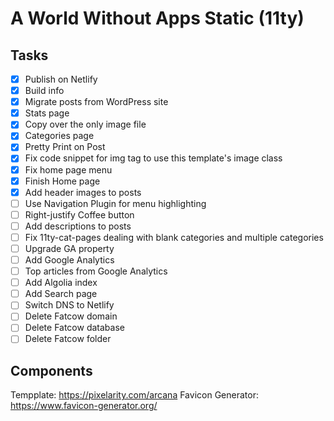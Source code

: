 # A World Without Apps Static (11ty)

## Tasks

* [x] Publish on Netlify
* [x] Build info
* [x] Migrate posts from WordPress site
* [x] Stats page
* [x] Copy over the only image file
* [x] Categories page 
* [x] Pretty Print on Post
* [x] Fix code snippet for img tag to use this template's image class
* [x] Fix home page menu
* [x] Finish Home page
* [x] Add header images to posts
* [ ] Use Navigation Plugin for menu highlighting
* [ ] Right-justify Coffee button
* [ ] Add descriptions to posts
* [ ] Fix 11ty-cat-pages dealing with blank categories and multiple categories
* [ ] Upgrade GA property
* [ ] Add Google Analytics
* [ ] Top articles from Google Analytics
* [ ] Add Algolia index
* [ ] Add Search page
* [ ] Switch DNS to Netlify
* [ ] Delete Fatcow domain
* [ ] Delete Fatcow database
* [ ] Delete Fatcow folder

## Components

Tempplate: https://pixelarity.com/arcana
Favicon Generator: https://www.favicon-generator.org/
